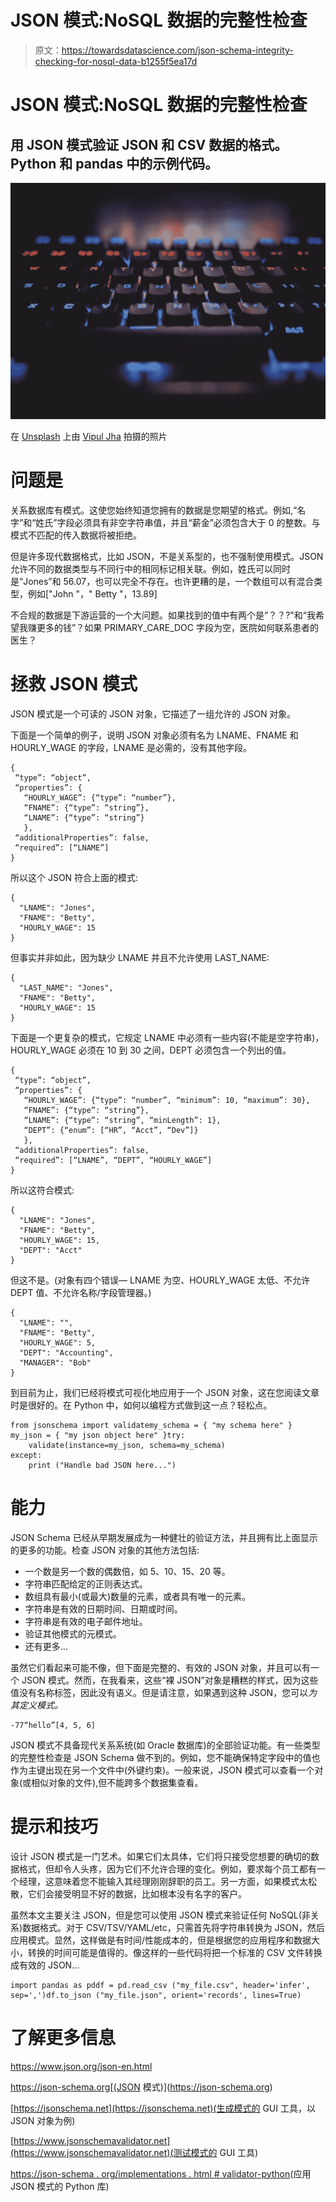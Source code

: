 # JSON 模式:NoSQL 数据的完整性检查

> 原文：<https://towardsdatascience.com/json-schema-integrity-checking-for-nosql-data-b1255f5ea17d>

# JSON 模式:NoSQL 数据的完整性检查

## 用 JSON 模式验证 JSON 和 CSV 数据的格式。Python 和 pandas 中的示例代码。

![](img/f2114755e7895cbea0db8a08a0d695de.png)

在 [Unsplash](https://unsplash.com/s/photos/programming?utm_source=unsplash&utm_medium=referral&utm_content=creditCopyText) 上由 [Vipul Jha](https://unsplash.com/@lordarcadius?utm_source=unsplash&utm_medium=referral&utm_content=creditCopyText) 拍摄的照片

# 问题是

关系数据库有模式。这使您始终知道您拥有的数据是您期望的格式。例如,“名字”和“姓氏”字段必须具有非空字符串值，并且“薪金”必须包含大于 0 的整数。与模式不匹配的传入数据将被拒绝。

但是许多现代数据格式，比如 JSON，不是关系型的，也不强制使用模式。JSON 允许不同的数据类型与不同行中的相同标记相关联。例如，姓氏可以同时是“Jones”和 56.07，也可以完全不存在。也许更糟的是，一个数组可以有混合类型，例如["John "，" Betty "，13.89]

不合规的数据是下游运营的一个大问题。如果找到的值中有两个是“？？?"和“我希望我赚更多的钱”？如果 PRIMARY_CARE_DOC 字段为空，医院如何联系患者的医生？

# 拯救 JSON 模式

JSON 模式是一个可读的 JSON 对象，它描述了一组允许的 JSON 对象。

下面是一个简单的例子，说明 JSON 对象必须有名为 LNAME、FNAME 和 HOURLY_WAGE 的字段，LNAME 是必需的，没有其他字段。

```
{
 “type”: “object”,
 “properties”: {
   “HOURLY_WAGE”: {“type”: “number”},
   “FNAME”: {“type”: “string”},
   “LNAME”: {“type”: “string”}
   },
 “additionalProperties”: false,
 “required”: [“LNAME”]
}
```

所以这个 JSON 符合上面的模式:

```
{
  "LNAME": "Jones",
  "FNAME": "Betty",
  "HOURLY_WAGE": 15
}
```

但事实并非如此，因为缺少 LNAME 并且不允许使用 LAST_NAME:

```
{
  "LAST_NAME": "Jones",
  "FNAME": "Betty",
  "HOURLY_WAGE": 15
}
```

下面是一个更复杂的模式，它规定 LNAME 中必须有一些内容(不能是空字符串)，HOURLY_WAGE 必须在 10 到 30 之间，DEPT 必须包含一个列出的值。

```
{
 “type”: “object”,
 “properties”: {
   “HOURLY_WAGE”: {“type”: “number”, “minimum”: 10, “maximum”: 30},
   “FNAME”: {“type”: “string”},
   “LNAME”: {“type”: “string”, “minLength”: 1},
   “DEPT”: {“enum”: [“HR”, “Acct”, “Dev”]} 
   },
 “additionalProperties”: false,
 “required”: [“LNAME”, “DEPT”, “HOURLY_WAGE”]
}
```

所以这符合模式:

```
{
  "LNAME": "Jones",
  "FNAME": "Betty",
  "HOURLY_WAGE": 15,
  "DEPT": "Acct"
}
```

但这不是。(对象有四个错误— LNAME 为空、HOURLY_WAGE 太低、不允许 DEPT 值、不允许名称/字段管理器。)

```
{
  "LNAME": "",
  "FNAME": "Betty",
  "HOURLY_WAGE": 5,
  "DEPT": "Accounting",
  "MANAGER": "Bob"
}
```

到目前为止，我们已经将模式可视化地应用于一个 JSON 对象，这在您阅读文章时是很好的。在 Python 中，如何以编程方式做到这一点？轻松点。

```
from jsonschema import validatemy_schema = { "my schema here" }
my_json = { "my json object here" }try:
    validate(instance=my_json, schema=my_schema)
except:
    print ("Handle bad JSON here...")
```

# 能力

JSON Schema 已经从早期发展成为一种健壮的验证方法，并且拥有比上面显示的更多的功能。检查 JSON 对象的其他方法包括:

*   一个数是另一个数的偶数倍，如 5、10、15、20 等。
*   字符串匹配给定的正则表达式。
*   数组具有最小(或最大)数量的元素，或者具有唯一的元素。
*   字符串是有效的日期时间、日期或时间。
*   字符串是有效的电子邮件地址。
*   验证其他模式的元模式。
*   还有更多…

虽然它们看起来可能不像，但下面是完整的、有效的 JSON 对象，并且可以有一个 JSON 模式。然而，在我看来，这些“裸 JSON”对象是糟糕的样式，因为这些值没有名称标签，因此没有语义。但是请注意，如果遇到这种 JSON，您可以*为其定义模式。*

```
-77“hello”[4, 5, 6]
```

JSON 模式不具备现代关系系统(如 Oracle 数据库)的全部验证功能。有一些类型的完整性检查是 JSON Schema 做不到的。例如，您不能确保特定字段中的值也作为主键出现在另一个文件中(外键约束)。一般来说，JSON 模式可以查看一个对象(或相似对象的文件),但不能跨多个数据集查看。

# 提示和技巧

设计 JSON 模式是一门艺术。如果它们太具体，它们将只接受您想要的确切的数据格式，但却令人头疼，因为它们不允许合理的变化。例如，要求每个员工都有一个经理，这意味着您不能输入其经理刚刚辞职的员工。另一方面，如果模式太松散，它们会接受明显不好的数据，比如根本没有名字的客户。

虽然本文主要关注 JSON，但是您可以使用 JSON 模式来验证任何 NoSQL(非关系)数据格式。对于 CSV/TSV/YAML/etc，只需首先将字符串转换为 JSON，然后应用模式。显然，这样做是有时间/性能成本的，但是根据您的应用程序和数据大小，转换的时间可能是值得的。像这样的一些代码将把一个标准的 CSV 文件转换成有效的 JSON…

```
import pandas as pddf = pd.read_csv ("my_file.csv", header='infer', sep=',')df.to_json ("my_file.json", orient='records', lines=True)
```

# 了解更多信息

https://www.json.org/json-en.html

https://json-schema.org[(JSON 模式)](https://json-schema.org)

[https://jsonschema.net](https://jsonschema.net)(生成模式的 GUI 工具，以 JSON 对象为例)

[https://www.jsonschemavalidator.net](https://www.jsonschemavalidator.net)(测试模式的 GUI 工具)

[https://json-schema . org/implementations . html # validator-python](https://json-schema.org/implementations.html#validator-python)(应用 JSON 模式的 Python 库)